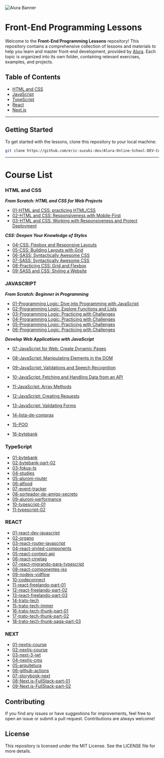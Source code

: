 <img src="assets/images/Alura.png" alt="Alura Banner">

# Front-End Programming Lessons

Welcome to the **Front-End Programming Lessons** repository! This repository contains a comprehensive collection of lessons and materials to help you learn and master front-end development, provided by [Alura](https://www.alura.com.br/). Each topic is organized into its own folder, containing relevant exercises, examples, and projects.

## Table of Contents

- [HTML and CSS](#html-and-css)
- [JavaScript](#javascript)
- [TypeScript](#typescript)
- [React](#react)
- [Next.js](#next)

---

## Getting Started

To get started with the lessons, clone this repository to your local machine:

```bash
git clone https://github.com/eric-suzuki-dev/Alura-Online-School-DEV-Course-List.git
```
---

# Course List

### HTML and CSS

***From Scratch: HTML and CSS for Web Projects***

- [01-HTML and CSS: practicing HTML/CSS](./html-and-css/01-dev-plus)
- [02-HTML and CSS: Responsiveness with Mobile-First](./html-and-css/02-books)
- [03-HTML and CSS: Working with Responsiveness and Project Deployment](./html-and-css/03-figma)

***CSS: Deepen Your Knowledge of Styles***

- [04-CSS: Flexbox and Responsive Layouts](./html-and-css/04-play)
- [05-CSS: Building Layouts with Grid](./html-and-css/05-cast)
- [06-SASS: Syntactically Awesome CSS](./html-and-css/06-sass)
- [07-SASS: Syntactically Awesome CSS](./html-and-css/07-spa)
- [08-Practicing CSS: Grid and Flexbox](./html-and-css/08-culturama)
- [09-SASS and CSS: Styling a Website](./html-and-css/09-calmaria-spa)


### JAVASCRIPT

***From Scratch: Beginner in Programming***

- [01-Programming Logic: Dive into Programming with JavaScript](./javascript/01-projeto_inicial)
- [02-Programming Logic: Explore Functions and Lists](./javascript/02-mini-Jogo)
- [03-Programming Logic: Practicing with Challenges](./javascript/03-alugames)
- [04-Programming Logic: Practicing with Challenges](./javascript/04-carrinho-compras)
- [05-Programming Logic: Practicing with Challenges](./javascript/05-amigo-secreto)
- [06-Programming Logic: Practicing with Challenges](./javascript/06-ingresso)

***Develop Web Applications with JavaScript***
  
- [07-JavaScript for Web: Create Dynamic Pages](./javascript/07-midi)
- [08-JavaScript: Manipulating Elements in the DOM](./javascript/08-Fokus)
- [09-JavaScript: Validations and Speech Recognition](./javascript/09-Numero-secreto)
- [10-JavaScript: Fetching and Handling Data from an API](./javascript/10-vidflow-main)
- [11-JavaScript: Array Methods](./javascript/11-books-Javascript)
- [12-JavaScript: Creating Requests](./javascript/12-Play-API)
- [13-JavaScript: Validating Forms](./javascript/13-monibank)
  
- [14-lista-de-compras](./javascript/14-lista-de-compras)
- [15-POO](./javascript/15-POO)
- [16-bytebank](./javascript/16-bytebank)


### TypeScript
- [01-bytebank](./typeScript/01-bytebank)
- [02-bytebank-part-02](./typeScript/02-bytebank-part-02)
- [03-fokus-ts](./typeScript/03-fokus-ts)
- [04-studies](./typeScript/04-studies)
- [05-aluroni-router](./typeScript/05-aluroni-router)
- [06-alfood](./typeScript/06-alfood)
- [07-event-tracker](./typeScript/07-event-tracker)
- [08-sorteador-de-amigo-secreto](./typeScript/08-sorteador-de-amigo-secreto)
- [09-aluroni-performance](./typeScript/09-aluroni-performance)
- [10-typescript-01](./typeScript/10-typescript-01)
- [11-typescript-02](./typeScript/11-typescript-02)

  
### REACT
- [01-react-dev-javascript](./REACT/01-react-dev-javascript)
- [02-organo](./REACT/02-organo)
- [03-react-router-javascript](./REACT/03-react-router-javascript)
- [04-react-styled-components](./REACT/04-react-styled-components)
- [05-react-context-api](./REACT/05-react-context-api)
- [06-react-cinetag](./REACT/06-react-cinetag)
- [07-react-migrando-para-typescript](./REACT/07-react-migrando-para-typescript)
- [08-react-componentes-jsx](./REACT/08-react-componentes-jsx)
- [09-nodejs-vidflow](./REACT/09-nodejs-vidflow)
- [10-codeconnect](./REACT/10-codeconnect)
- [11-react-freelando-part-01](./REACT/11-react-freelando-part-01)
- [12-react-freelando-part-02](./REACT/12-react-freelando-part-02)
- [13-react-freelando-part-03](./REACT/13-react-freelando-part-03)
- [14-trato-tech](./REACT/14-trato-tech)
- [15-trato-tech-immer](./REACT/15-trato-tech-immer)
- [16-trato-tech-thunk-part-01](./REACT/16-trato-tech-thunk-part-01)
- [17-trato-tech-thunk-part-02](./REACT/17-trato-tech-thunk-part-02)
- [18-trato-tech-thunk-saga-part-03](./REACT/18-trato-tech-thunk-saga-part-03)


### NEXT
- [01-nextjs-course](./NEXT/01-nextjs-course)
- [02-nextjs-course](./NEXT/02-nextjs-course)
- [03-next-3-jwt](./NEXT/03-next-3-jwt)
- [04-nextjs-cms](./NEXT/04-nextjs-cms)
- [05-arquitetura](./NEXT/05-arquitetura)
- [06-github-actions](./NEXT/06-github-actions)
- [07-storybook-next](./NEXT/07-storybook-next)
- [08-Next.js-FullStack-part-01](./NEXT/08-Next.js-FullStack-part-01)
- [09-Next.js-FullStack-part-02](./NEXT/09-Next.js-FullStack-part-02)

## Contributing
If you find any issues or have suggestions for improvements, feel free to open an issue or submit a pull request. Contributions are always welcome!

## License
This repository is licensed under the MIT License. See the LICENSE file for more details.
